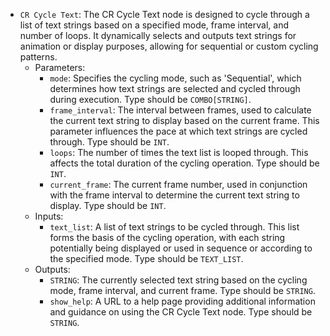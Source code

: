 - `CR Cycle Text`: The CR Cycle Text node is designed to cycle through a list of text strings based on a specified mode, frame interval, and number of loops. It dynamically selects and outputs text strings for animation or display purposes, allowing for sequential or custom cycling patterns.
    - Parameters:
        - `mode`: Specifies the cycling mode, such as 'Sequential', which determines how text strings are selected and cycled through during execution. Type should be `COMBO[STRING]`.
        - `frame_interval`: The interval between frames, used to calculate the current text string to display based on the current frame. This parameter influences the pace at which text strings are cycled through. Type should be `INT`.
        - `loops`: The number of times the text list is looped through. This affects the total duration of the cycling operation. Type should be `INT`.
        - `current_frame`: The current frame number, used in conjunction with the frame interval to determine the current text string to display. Type should be `INT`.
    - Inputs:
        - `text_list`: A list of text strings to be cycled through. This list forms the basis of the cycling operation, with each string potentially being displayed or used in sequence or according to the specified mode. Type should be `TEXT_LIST`.
    - Outputs:
        - `STRING`: The currently selected text string based on the cycling mode, frame interval, and current frame. Type should be `STRING`.
        - `show_help`: A URL to a help page providing additional information and guidance on using the CR Cycle Text node. Type should be `STRING`.
